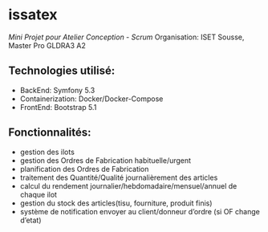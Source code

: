 # issatex
*Mini Projet pour Atelier Conception - Scrum*
Organisation: ISET Sousse, Master Pro GLDRA3 A2

## Technologies utilisé:
  - BackEnd: Symfony 5.3
  - Containerization: Docker/Docker-Compose
  - FrontEnd: Bootstrap 5.1

## Fonctionnalités:
- gestion des ilots
- gestion des Ordres de Fabrication habituelle/urgent
- planification des Ordres de Fabrication
- traitement des Quantité/Qualité journalièrement des articles
- calcul du rendement journalier/hebdomadaire/mensuel/annuel de chaque ilot
- gestion du stock des articles(tisu, fourniture, produit finis)
- système de notification envoyer au client/donneur d’ordre (si OF change d’etat)
